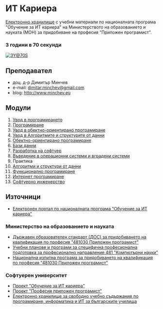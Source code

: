 # ИТ Кариера 
[Електронно хранилище](https://github.com/dimitarminchev/ITCareer/) с учебни материали по националната програма "Обучение за ИТ кариера" на Министерството на образованието и науката (МОН) за придобиване на професия "Приложен програмист". 

### 3 години в 70 секунди
[![3Y@70S](http://img.youtube.com/vi/a1T-5u_IAFg/0.jpg)](https://youtu.be/a1T-5u_IAFg)

## Преподавател
- доц. д-р Димитър Минчев
- e-mail: dimitar.minchev@gmail.com 
- blog: http://www.minchev.eu

## Модули
1. [Увод в програмирането](01.%20Introduction%20to%20Programming)
2. [Програмиране](02.%20Programming)
3. [Увод в обектно-ориентирано програмиране](03.%20Introduction%20to%20Object%20Oriented%20Programming)
4. [Увод в Алгоритмите и структурите от данни](04.%20Introduction%20to%20Algorithms%20and%20Data%20Structures)
5. [Обектно-ориентирано програмиране](05.%20Object%20Oriented%20Programming)
6. [Бази данни](06.%20Databases)
7. [Разработка на софтуер](07.%20Software%20Development)
8. [Въведение в операционни системи и вградени системи](08.%20OS%20and%20Embeded%20OS%20Intro)
9. Практика
10. [Алгоритми и структури от данни](10.%20Algorithms%20and%20Data%20Structures)
11. [Функционално програмиране](11.%20Functional%20Programming)
12. [Интернет програмиране](12.%20Internet%20Programming)
13. [Софтуерно инженерство](13.%20Software%20Engineering)

## Източници
- [Електронен портал по националната програма "Обучение за ИТ кариера"](https://it-kariera.mon.bg/e-learning/)

### Министерство на образованието и науката
- [Държавен образователен стандарт (ДОС) за придобиването на квалификация по професия "481030 Приложен програмист"](https://www.mon.bg/upload/14210/dos_481030.pdf)
- [Учебни планове и програми за специфична професионална подготовка за професионално направление 481 "Компютърни науки"](https://www.mon.bg/upload/23951/481-2020.zip)
- [Национална изпитна програма за придобиването на квалификация по професия "481030 Приложен програмист"](https://www.mon.bg/upload/22383/NIP_481030-2020.pdf)

### Софтуерен университет
- [Проект "Обучение за ИТ кариера"](https://softuni.foundation/projects/training-for-it-career/)
- [Проект "Професия приложен програмист"](http://softuni.foundation/projects/applied-software-developer-profession/)
- [Електронно хранилище за свободно учебно съдържание по програмиране, информатика и ИТ за българските училища](https://github.com/BG-IT-Edu/School-Programming/)
